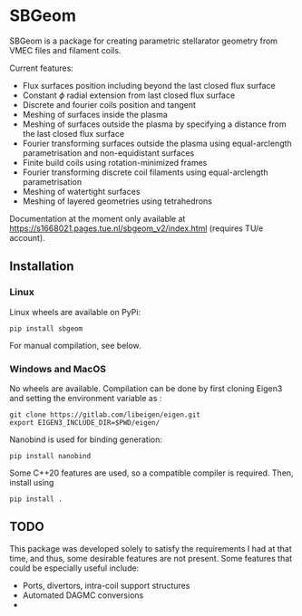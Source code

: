 # SBGeom

SBGeom is a package for creating parametric stellarator geometry from VMEC files and filament coils. 


Current features:

- Flux surfaces position including beyond the last closed flux surface
- Constant $\phi$ radial extension from last closed flux surface
- Discrete and fourier coils position and tangent
- Meshing of surfaces inside the plasma
- Meshing of surfaces outside the plasma by specifying a distance from the last closed flux surface
- Fourier transforming surfaces outside the plasma using equal-arclength parametrisation and non-equidistant surfaces
- Finite build coils using rotation-minimized frames
- Fourier transforming discrete coil filaments using equal-arclength parametrisation
- Meshing of watertight surfaces
- Meshing of layered geometries using tetrahedrons

Documentation at the moment only available at  https://s1668021.pages.tue.nl/sbgeom_v2/index.html (requires TU/e account).

## Installation

### Linux

Linux wheels are available on PyPi:

```
pip install sbgeom
```

For manual compilation, see below. 

### Windows and MacOS

No wheels are available. Compilation can be done by first cloning Eigen3 and setting the environment variable as :

```
git clone https://gitlab.com/libeigen/eigen.git
export EIGEN3_INCLUDE_DIR=$PWD/eigen/
```

Nanobind is used for binding generation:

``` 
pip install nanobind
```

Some C++20 features are used, so a compatible compiler is required. Then, install using 

```
pip install .
```

## TODO

This package was developed solely to satisfy the requirements I had at that time, and thus, some desirable features are not present.
Some features that could be especially useful include:

- Ports, divertors, intra-coil support structures
- Automated DAGMC conversions
- 